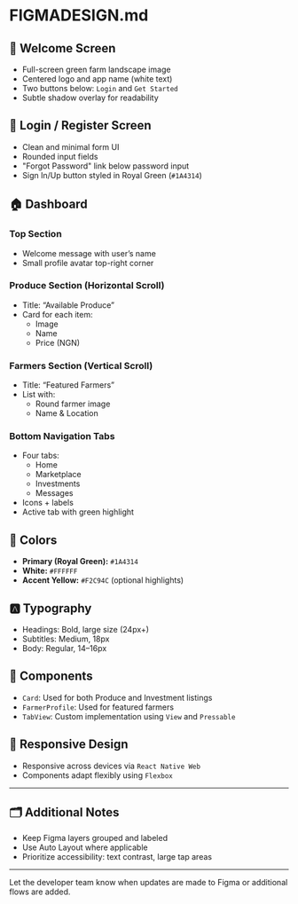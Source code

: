 # FIGMADESIGN.md

## 🎨 Welcome Screen
- Full-screen green farm landscape image
- Centered logo and app name (white text)
- Two buttons below: `Login` and `Get Started`
- Subtle shadow overlay for readability

## 🔐 Login / Register Screen
- Clean and minimal form UI
- Rounded input fields
- "Forgot Password" link below password input
- Sign In/Up button styled in Royal Green (`#1A4314`)

## 🏠 Dashboard

### Top Section
- Welcome message with user’s name
- Small profile avatar top-right corner

### Produce Section (Horizontal Scroll)
- Title: “Available Produce”
- Card for each item:
  - Image
  - Name
  - Price (NGN)

### Farmers Section (Vertical Scroll)
- Title: “Featured Farmers”
- List with:
  - Round farmer image
  - Name & Location

### Bottom Navigation Tabs
- Four tabs:
  - Home
  - Marketplace
  - Investments
  - Messages
- Icons + labels
- Active tab with green highlight

## 🌈 Colors
- **Primary (Royal Green):** `#1A4314`
- **White:** `#FFFFFF`
- **Accent Yellow:** `#F2C94C` (optional highlights)

## 🅰️ Typography
- Headings: Bold, large size (24px+)
- Subtitles: Medium, 18px
- Body: Regular, 14–16px

## 🧩 Components
- `Card`: Used for both Produce and Investment listings
- `FarmerProfile`: Used for featured farmers
- `TabView`: Custom implementation using `View` and `Pressable`

## 📱 Responsive Design
- Responsive across devices via `React Native Web`
- Components adapt flexibly using `Flexbox`

---

## 🗂 Additional Notes
- Keep Figma layers grouped and labeled
- Use Auto Layout where applicable
- Prioritize accessibility: text contrast, large tap areas

---

Let the developer team know when updates are made to Figma or additional flows are added.

